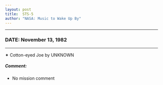 ```yaml
---
layout: post
title:  STS-5
author: "NASA: Music to Wake Up By"
---
```


----
### DATE: November 13, 1982
----
✦ Cotton-eyed Joe by UNKNOWN

##### Comment:
* No mission comment
